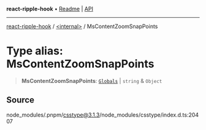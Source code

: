 **react-ripple-hook** • [Readme](../../README.md) \| [API](../../globals.md)

---

[react-ripple-hook](../../README.md) / [\<internal\>](../README.md) / MsContentZoomSnapPoints

# Type alias: MsContentZoomSnapPoints

> **MsContentZoomSnapPoints**: [`Globals`](Globals.md) \| `string` & `Object`

## Source

node_modules/.pnpm/csstype@3.1.3/node_modules/csstype/index.d.ts:20407
